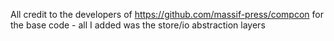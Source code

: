 All credit to the developers of https://github.com/massif-press/compcon for the base code - all I added was the store/io abstraction layers